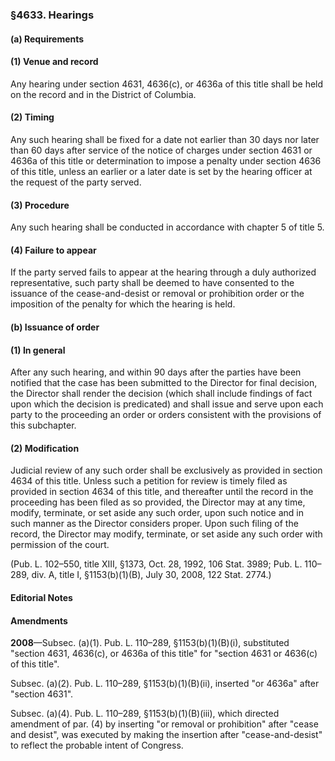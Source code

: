 ### §4633. Hearings ###

#### (a) Requirements ####

#### (1) Venue and record ####

Any hearing under section 4631, 4636(c), or 4636a of this title shall be held on the record and in the District of Columbia.

#### (2) Timing ####

Any such hearing shall be fixed for a date not earlier than 30 days nor later than 60 days after service of the notice of charges under section 4631 or 4636a of this title or determination to impose a penalty under section 4636 of this title, unless an earlier or a later date is set by the hearing officer at the request of the party served.

#### (3) Procedure ####

Any such hearing shall be conducted in accordance with chapter 5 of title 5.

#### (4) Failure to appear ####

If the party served fails to appear at the hearing through a duly authorized representative, such party shall be deemed to have consented to the issuance of the cease-and-desist or removal or prohibition order or the imposition of the penalty for which the hearing is held.

#### (b) Issuance of order ####

#### (1) In general ####

After any such hearing, and within 90 days after the parties have been notified that the case has been submitted to the Director for final decision, the Director shall render the decision (which shall include findings of fact upon which the decision is predicated) and shall issue and serve upon each party to the proceeding an order or orders consistent with the provisions of this subchapter.

#### (2) Modification ####

Judicial review of any such order shall be exclusively as provided in section 4634 of this title. Unless such a petition for review is timely filed as provided in section 4634 of this title, and thereafter until the record in the proceeding has been filed as so provided, the Director may at any time, modify, terminate, or set aside any such order, upon such notice and in such manner as the Director considers proper. Upon such filing of the record, the Director may modify, terminate, or set aside any such order with permission of the court.

(Pub. L. 102–550, title XIII, §1373, Oct. 28, 1992, 106 Stat. 3989; Pub. L. 110–289, div. A, title I, §1153(b)(1)(B), July 30, 2008, 122 Stat. 2774.)

#### **Editorial Notes** ####

#### Amendments ####

**2008**—Subsec. (a)(1). Pub. L. 110–289, §1153(b)(1)(B)(i), substituted "section 4631, 4636(c), or 4636a of this title" for "section 4631 or 4636(c) of this title".

Subsec. (a)(2). Pub. L. 110–289, §1153(b)(1)(B)(ii), inserted "or 4636a" after "section 4631".

Subsec. (a)(4). Pub. L. 110–289, §1153(b)(1)(B)(iii), which directed amendment of par. (4) by inserting "or removal or prohibition" after "cease and desist", was executed by making the insertion after "cease-and-desist" to reflect the probable intent of Congress.